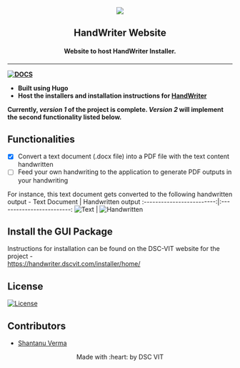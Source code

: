 <p align="center">
	<img src="https://user-images.githubusercontent.com/30529572/72455010-fb38d400-37e7-11ea-9c1e-8cdeb5f5906e.png" />
	<h2 align="center"> HandWriter Website </h2>
	<h4 align="center"> Website to host HandWriter Installer. <h4>
</p>

---
[![DOCS](https://img.shields.io/badge/Documentation-see%20docs-green?style=flat-square&logo=appveyor)](https://saurusxi.github.io/HandwritingParser/)

- Built using Hugo
- Host the installers and installation instructions for [HandWriter](https://github.com/GDGVIT/HandWriter)

Currently,  *version 1* of the project is complete.
*Version 2* will implement the second functionality listed below. 

## Functionalities
- [X] Convert a text document (.docx file) into a PDF file with the text content handwritten
- [ ] Feed your own handwriting to the application to generate PDF outputs in your handwriting

For instance, this text document gets converted to the following handwritten output -
Text Document              |  Handwritten output
:-------------------------:|:-------------------------:
![Text](https://shantanu-verma-portfolio.netlify.app/document_image.jpeg)  |  ![Handwritten](https://shantanu-verma-portfolio.netlify.app/hw_0.jpeg)

## Install the GUI Package

Instructions for installation can be found on the DSC-VIT website for the project - <br>
<https://handwriter.dscvit.com/installer/home/>

## License
[![License](http://img.shields.io/:license-mit-blue.svg?style=flat-square)](http://badges.mit-license.org)

## Contributors

* [ Shantanu Verma ](https://github.com/SaurusXI/)

<p align="center">
	Made with :heart: by DSC VIT
</p>

